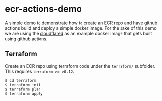 # ecr-actions-demo
A simple demo to demonstrate how to create an ECR repo and have github actions build and deploy a simple docker image.
For the sake of this demo we are using the [cloudflared](https://github.com/cloudflare/cloudflared) as an example docker image
that gets built using github actions.

## Terraform
Create an ECR repo using terraform code under the `terraform/` subfolder. This requires `terraform >= v0.12`.

```
$ cd terraform
$ terraform init
$ terraform plan
$ terraform apply
```
